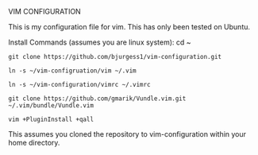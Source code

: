 VIM CONFIGURATION

This is my configuration file for vim. This has only been tested on Ubuntu.

Install Commands (assumes you are linux system):
    cd ~

    git clone https://github.com/bjurgess1/vim-configuration.git
    
    ln -s ~/vim-configruation/vim ~/.vim

    ln -s ~/vim-configuration/vimrc ~/.vimrc
    
    git clone https://github.com/gmarik/Vundle.vim.git ~/.vim/bundle/Vundle.vim
    
    vim +PluginInstall +qall


This assumes you cloned the repository to vim-configuration within your
home directory.

